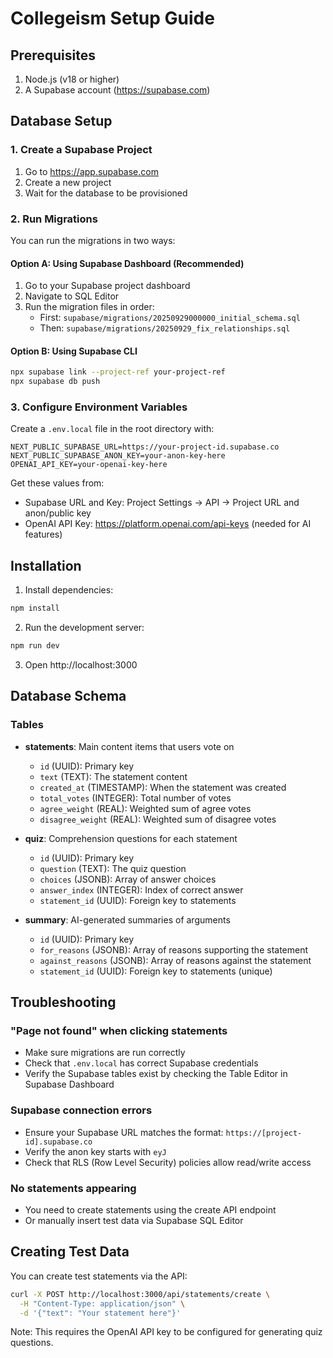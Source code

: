 # Collegeism Setup Guide

## Prerequisites

1. Node.js (v18 or higher)
2. A Supabase account (https://supabase.com)

## Database Setup

### 1. Create a Supabase Project

1. Go to https://app.supabase.com
2. Create a new project
3. Wait for the database to be provisioned

### 2. Run Migrations

You can run the migrations in two ways:

#### Option A: Using Supabase Dashboard (Recommended)
1. Go to your Supabase project dashboard
2. Navigate to SQL Editor
3. Run the migration files in order:
   - First: `supabase/migrations/20250929000000_initial_schema.sql`
   - Then: `supabase/migrations/20250929_fix_relationships.sql`

#### Option B: Using Supabase CLI
```bash
npx supabase link --project-ref your-project-ref
npx supabase db push
```

### 3. Configure Environment Variables

Create a `.env.local` file in the root directory with:

```env
NEXT_PUBLIC_SUPABASE_URL=https://your-project-id.supabase.co
NEXT_PUBLIC_SUPABASE_ANON_KEY=your-anon-key-here
OPENAI_API_KEY=your-openai-key-here
```

Get these values from:
- Supabase URL and Key: Project Settings → API → Project URL and anon/public key
- OpenAI API Key: https://platform.openai.com/api-keys (needed for AI features)

## Installation

1. Install dependencies:
```bash
npm install
```

2. Run the development server:
```bash
npm run dev
```

3. Open http://localhost:3000

## Database Schema

### Tables

- **statements**: Main content items that users vote on
  - `id` (UUID): Primary key
  - `text` (TEXT): The statement content
  - `created_at` (TIMESTAMP): When the statement was created
  - `total_votes` (INTEGER): Total number of votes
  - `agree_weight` (REAL): Weighted sum of agree votes
  - `disagree_weight` (REAL): Weighted sum of disagree votes

- **quiz**: Comprehension questions for each statement
  - `id` (UUID): Primary key
  - `question` (TEXT): The quiz question
  - `choices` (JSONB): Array of answer choices
  - `answer_index` (INTEGER): Index of correct answer
  - `statement_id` (UUID): Foreign key to statements

- **summary**: AI-generated summaries of arguments
  - `id` (UUID): Primary key
  - `for_reasons` (JSONB): Array of reasons supporting the statement
  - `against_reasons` (JSONB): Array of reasons against the statement
  - `statement_id` (UUID): Foreign key to statements (unique)

## Troubleshooting

### "Page not found" when clicking statements
- Make sure migrations are run correctly
- Check that `.env.local` has correct Supabase credentials
- Verify the Supabase tables exist by checking the Table Editor in Supabase Dashboard

### Supabase connection errors
- Ensure your Supabase URL matches the format: `https://[project-id].supabase.co`
- Verify the anon key starts with `eyJ`
- Check that RLS (Row Level Security) policies allow read/write access

### No statements appearing
- You need to create statements using the create API endpoint
- Or manually insert test data via Supabase SQL Editor

## Creating Test Data

You can create test statements via the API:

```bash
curl -X POST http://localhost:3000/api/statements/create \
  -H "Content-Type: application/json" \
  -d '{"text": "Your statement here"}'
```

Note: This requires the OpenAI API key to be configured for generating quiz questions.
